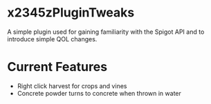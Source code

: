# x2345zPluginTweaks
A simple plugin used for gaining familiarity with the Spigot API and to introduce simple QOL changes.
# Current Features
- Right click harvest for crops and vines
- Concrete powder turns to concrete when thrown in water
